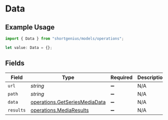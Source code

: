 # Data

## Example Usage

```typescript
import { Data } from "shortgenius/models/operations";

let value: Data = {};
```

## Fields

| Field                                                                          | Type                                                                           | Required                                                                       | Description                                                                    |
| ------------------------------------------------------------------------------ | ------------------------------------------------------------------------------ | ------------------------------------------------------------------------------ | ------------------------------------------------------------------------------ |
| `url`                                                                          | *string*                                                                       | :heavy_minus_sign:                                                             | N/A                                                                            |
| `path`                                                                         | *string*                                                                       | :heavy_minus_sign:                                                             | N/A                                                                            |
| `data`                                                                         | [operations.GetSeriesMediaData](../../models/operations/getseriesmediadata.md) | :heavy_minus_sign:                                                             | N/A                                                                            |
| `results`                                                                      | [operations.MediaResults](../../models/operations/mediaresults.md)             | :heavy_minus_sign:                                                             | N/A                                                                            |